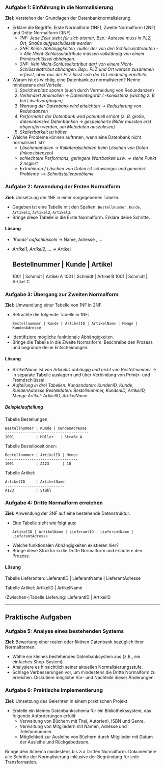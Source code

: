 ### Aufgabe 1: Einführung in die Normalisierung
**Ziel:** Verstehen der Grundlagen der Datenbanknormalisierung.

- Erkläre die Begriffe: Erste Normalform (1NF), Zweite Normalform (2NF) und Dritte Normalform (3NF).
	- *1NF: Jede Zeile steht für sich atomar, Bsp.: Adresse muss in PLZ, Ort, Straße aufgeschlüsselt werden*
	- *2NF: Keine Abhängigkeiten, außer der von den Schlüsselattributen -> Alle Nicht-Schlüsselattribute müssen vollständig von einem Primärschlüssel abhängen.*
	- *3NF: Kein Nicht-Schlüsselattribut darf von einem Nicht-Schlüsselattribut abhängen. Bsp.: PLZ und Ort werden zusammen erfasst, aber aus der PLZ lässt sich der Ort eindeutig ermitteln.*
- Warum ist es wichtig, eine Datenbank zu normalisieren? Nenne mindestens drei Vorteile.
	1. *Speicherplatz sparen* (auch durch Vermeidung von Redundanzen)
	2. *Verhindert Anomalien -> Datenintegrität / -konsistenz (wichtig z. B. bei Löschvorgängen)*
	3. *Wartung der Datenbank wird erleichtert -> Reduzierung von Redundanzen*
	4. *Performanz der Datenbank wird potentiell erhöht (z. B. große, datenintensive Datenbanken -> gespeicherte Bilder müssten erst abgerufen werden, um Metadaten auszulesen)*
	5. *Skalierbarkeit ist höher*
- Welche Probleme können auftreten, wenn eine Datenbank nicht normalisiert ist?
	- *Löschanomalien -> Kollateralschäden beim Löschen von Daten (Inkonsistenzen)*
	- *schlechtere Performanz, geringere Wartbarkeit usw. -> siehe Punkt 2 negiert* 
	- *Extrahieren / Löschen von Daten ist schwieriger und generiert Probleme --> Schnittstellenprobleme*

### Aufgabe 2: Anwendung der Ersten Normalform
**Ziel:** Umsetzung der 1NF in einer vorgegebenen Tabelle.

- Gegeben ist eine Tabelle mit den Spalten: `Bestellnummer`, `Kunde`, `Artikel1`, `Artikel2`, `Artikel3`.
- Bringe diese Tabelle in die Erste Normalform. Erkläre deine Schritte.
#### Lösung
* *'Kunde' aufschlüsseln* -> Name, Adresse ,....
* *Artikel1, Artikel2, ...* -> Artikel

	Bestellnummer | Kunde | Artikel
	--------------------------------
	1001          | Schmidt | Artikel A
	1001          | Schmidt | Artikel B
	1001          | Schmidt | Artikel C
### Aufgabe 3: Übergang zur Zweiten Normalform
**Ziel:** Umwandlung einer Tabelle von 1NF in 2NF.

- Betrachte die folgende Tabelle in 1NF:
  ```
  Bestellnummer | Kunde | ArtikelID | ArtikelName | Menge | KundenAdresse
  ```
- Identifiziere mögliche funktionale Abhängigkeiten.
- Bringe die Tabelle in die Zweite Normalform. Beschreibe den Prozess und begründe deine Entscheidungen.

#### Lösung
* *ArtikelName ist von ArtikelID abhängig und nicht von Bestellnummer* -> in separate Tabelle auslagern und über Verbindung von Primär- und Fremdschlüssel
* *Aufteilung in drei Tabellen: Kundendaten: KundenID, Kunde, KundenAdresse*
						 *Bestelldaten: Bestellnummer, KundenID, ArtikelID, Menge*
						 *Artikel: ArtikelID, ArtikelName*

##### Beispielaufteilung
Tabelle Bestellungen:
```
Bestellnummer | Kunde | KundenAdresse
--------------------------------------
1001          | Müller   | Straße A 
```

Tabelle Bestellpositionen:
```
Bestellnummer | ArtikelID | Menge
---------------------------------
1001          | A123      | 10   
```

Tabelle Artikel:
```
ArtikelID     | ArtikelName 
---------------------------
A123          | Stuhl      
```
### Aufgabe 4: Dritte Normalform erreichen
**Ziel:** Anwendung der 3NF auf eine bestehende Datenstruktur.

- Eine Tabelle sieht wie folgt aus:
  ```
  ArtikelID | ArtikelName | LieferantID | LieferantName | LieferantAdresse
  ```
- Welche funktionalen Abhängigkeiten existieren hier?
- Bringe diese Struktur in die Dritte Normalform und erläutere den Prozess.

#### Lösung
Tabelle Lieferanten:
LieferantID | LieferantName | LieferantAdresse

Tabelle Artikel:
ArtikelID | ArtikelName

(Zwischen-)Tabelle Lieferung:
LieferantID | ArtikelID


---
## Praktische Aufgaben
### Aufgabe 5: Analyse eines bestehenden Systems
**Ziel:** Bewertung einer realen oder fiktiven Datenbank bezüglich ihrer Normalformen.

- Wähle ein kleines bestehendes Datenbanksystem aus (z.B., ein einfaches Shop-System).
- Analysiere es hinsichtlich seiner aktuellen Normalisierungsstufe.
- Schlage Verbesserungen vor, um mindestens die Dritte Normalform zu erreichen. Diskutiere mögliche Vor- und Nachteile dieser Änderungen.

### Aufgabe 6: Praktische Implementierung
**Ziel:** Umsetzung des Gelernten in einem praktischen Projekt.

- Erstelle ein kleines Datenbankschema für ein Bibliothekssystem, das folgende Anforderungen erfüllt:
    - Verwaltung von Büchern mit Titel, Autor(en), ISBN und Genre.
    - Verwaltung von Mitgliedern mit Namen, Adresse und Telefonnummer.
    - Möglichkeit zur Ausleihe von Büchern durch Mitglieder mit Datum der Ausleihe und Rückgabedatum.
  
Bringe dein Schema mindestens bis zur Dritten Normalform. Dokumentiere alle Schritte der Normalisierung inklusive der Begründung für jede Transformation.
